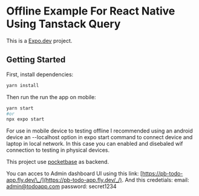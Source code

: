 # Offline Example For React Native Using Tanstack Query

This is a [Expo.dev](https://expo.dev/) project.

## Getting Started

First, install dependencies:

```bash
yarn install
```

Then run the run the app on mobile:

```bash
yarn start
#or
npx expo start
```

For use in mobile device to testing offline I recommended using an android device an --localhost option in expo start command to connect device and laptop in local network. In this case you can enabled and disebaled wif connection to testing in physical devices.

This project use [pocketbase](https://pocketbase.io/) as backend.

You can acces to Admin dashboard UI using this link: [https://pb-todo-app.fly.dev/\_/](https://pb-todo-app.fly.dev/_/).
And this credetials:
email: admin@todoapp.com
password: secret1234
